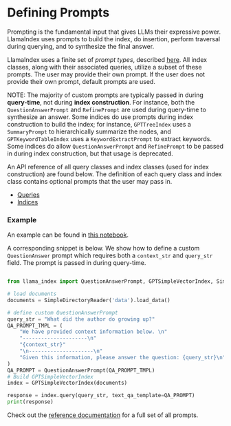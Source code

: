 # Defining Prompts

Prompting is the fundamental input that gives LLMs their expressive power. LlamaIndex uses prompts to build the index, do insertion, 
perform traversal during querying, and to synthesize the final answer.

LlamaIndex uses a finite set of *prompt types*, described [here](/reference/prompts.rst). 
All index classes, along with their associated queries, utilize a subset of these prompts. The user may provide their own prompt.
If the user does not provide their own prompt, default prompts are used.

NOTE: The majority of custom prompts are typically passed in during **query-time**, 
not during **index construction**. For instance, both the `QuestionAnswerPrompt` and `RefinePrompt` are used
during query-time to synthesize an answer. Some indices do use prompts during index construction
to build the index; for instance, `GPTTreeIndex` uses a `SummaryPrompt` to hierarchically
summarize the nodes, and `GPTKeywordTableIndex` uses a `KeywordExtractPrompt` to extract keywords.
Some indices do allow `QuestionAnswerPrompt` and `RefinePrompt` to be passed in during index
construction, but that usage is deprecated.


An API reference of all query classes and index classes (used for index construction) are found below. The definition of each query class and index class
contains optional prompts that the user may pass in.
- [Queries](/reference/query.rst)
- [Indices](/reference/indices.rst)


### Example

An example can be found in [this notebook](https://github.com/jerryjliu/llama_index/blob/main/examples/paul_graham_essay/TestEssay.ipynb).


A corresponding snippet is below. We show how to define a custom `QuestionAnswer` prompt which
requires both a `context_str` and `query_str` field. The prompt is passed in during query-time.

```python

from llama_index import QuestionAnswerPrompt, GPTSimpleVectorIndex, SimpleDirectoryReader

# load documents
documents = SimpleDirectoryReader('data').load_data()

# define custom QuestionAnswerPrompt
query_str = "What did the author do growing up?"
QA_PROMPT_TMPL = (
    "We have provided context information below. \n"
    "---------------------\n"
    "{context_str}"
    "\n---------------------\n"
    "Given this information, please answer the question: {query_str}\n"
)
QA_PROMPT = QuestionAnswerPrompt(QA_PROMPT_TMPL)
# Build GPTSimpleVectorIndex
index = GPTSimpleVectorIndex(documents)

response = index.query(query_str, text_qa_template=QA_PROMPT)
print(response)

```


Check out the [reference documentation](/reference/prompts.rst) for a full set of all prompts.
